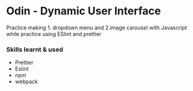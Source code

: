 # Odin - Dynamic User Interface 

Practice making 1. dropdown menu and 2.image carousel with Javascript while practice using ESlint and prettier

### Skills learnt & used
- Prettier
- Eslint
- npm 
- webpack
